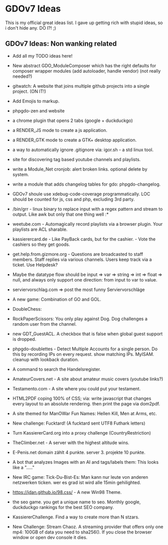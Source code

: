 # GDOv7 Ideas

This is my official great ideas list. I gave up getting rich with stupid ideas, so i don't hide any. DO I?! ;)


## GDOv7 Ideas: Non wanking related

 - Add all my TODO ideas here!
 
 - New abstract GDO_ModuleComposer which has the right defaults for composer wrapper modules (add autoloader, handle vendor) (not really needed?)
 
 - gitwatch: A website that joins multiple github projects into a single project. (ON IT!)

 - Add Emojis to markup.

 - phpgdo-zen and website

 - a chrome plugin that opens 2 tabs (google + duckduckgo)
  
 - a RENDER_JS mode to create a js application.
  
 - a RENDER_GTK mode to create a GTK+ desktop application.
  
 - a way to automatically ignore .gitignore via: igor.sh - a std linux tool.
  
 - site for discovering tag based youtube channels and playlists.
  
 - write a Module_Net cronjob: alert broken links. optional delete by system.
  
 - write a module that adds changelog tables for gdo: phpgdo-changelog.
  
 - GDOv7 shoule use xdebug-code-coverage programmatically. LOC should be counted for js, css and php, excluding 3rd party.

 - /bin/grr - linux binary to replace input with a regex pattern and stream to output. Like awk but only that one thing well :*
 
 - weetube.com - Automagically record playlists via a browser plugin.
Your playlists are ACL sharable.

 - kassierercard.de - Like PayBack cards, but for the cashier. - Vote the cashiers so they get goods.
 
 - get.help.from.gizmore.org - Questions are broadcasted to staff members. Staff replies via various channels. Users keep track via a ticket. Use Helpdesk?
 
 - Maybe the datatype flow should be input => var => string => int => float => null, and always only support one direction: from input to var to value.

 - serviervorschlag.com => post the most funny Serviervorschläge
  
 - A new game: Combination of GO and GOL.
 
 - DoubleChess:
 
 - RockPaperScissors: You only play against Dog. Dog challenges a random user from the channel.
 
 - new GDT_GuestACL. A checkbox that is false when global guest support is dropped.
 
 - phpgdo-doublettes - Detect Multiple Accounts for a single person. Do this by recording IPs on every request. show matching IPs. MyISAM. cleanup with lookback duration.
 
 - A command to search the Handelsregister.
 
 - AmateurCovers.net - A site about amateur music covers (youtube links?)
 
 - Testamento.com - A site where you could put your testament.
 
 - HTML2PDF coping 100% of CSS; via: write javascript that changes every layout to an absolute rendering. then print the page via dom2pdf.

 - A site themed for ManOWar Fun Names: Hellen Kill, Men at Arms, etc.
 
 - New challenge: Fucktard! (A fucktard sent UTF8 Futhark letters)
 
 - Turn KassiererCard.org into a proxy challenge (CountryRestriction)
 
 - TheClimber.net - A server with the highest altitude wins.

 - E-Penis.net domain zählt 4 punkte. server 3. projekte 10 punkte.

 - A bot that analyzes Images with an AI and tags/labels them: This looks like a "....."
 
 - New IRC game: Tick-Du-Bist-Es: Man kann nur leute von anderen netzwerken ticken. wer es grad ist wird alle 15min gehilighted.
 
 - https://jdan.github.io/98.css/ - A new Win98 Theme.
 
 - the seo game. you get a unique name to seo. Monthly google, duckduckgo rankings for the best SEO company.
 
 - KassiererChallenge. Find a way to create more than N stzars.
 
 - New Challenge: Stream Chaoz. A streaming provider that offers only one mp4: 100GB of data you need to sha256().
 If you close the browser window or open dev console it dies.
 